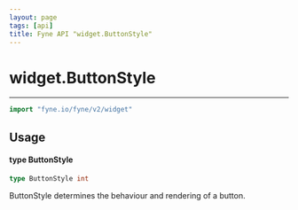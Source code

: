 ```yaml
---
layout: page
tags: [api]
title: Fyne API "widget.ButtonStyle"
---
```


# widget.ButtonStyle
---
```go
import "fyne.io/fyne/v2/widget"
```

## Usage

#### type ButtonStyle

```go
type ButtonStyle int
```

ButtonStyle determines the behaviour and rendering of a button.

